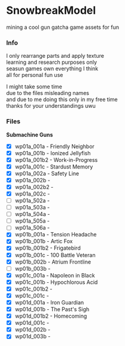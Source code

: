 # SnowbreakModel
mining a cool gun gatcha game assets for fun

### Info
I only rearrange parts and apply texture  
learning and research purposes only  
seasun games own everything I think  
all for personal fun use

I might take some time  
due to the files misleading names  
and due to me doing this only in my free time  
thanks for your understandings uwu  

### Files
**Submachine Guns**
- [x] wp01a_001a - Friendly Neighbor
- [x] wp01a_001b - Ionized Jellyfish
- [x] wp01a_001b2 - Work-in-Progress
- [x] wp01a_001c - Stardust Memory
- [x] wp01a_002a - Safety Line
- [x] wp01a_002b - 
- [x] wp01a_002b2 - 
- [x] wp01a_002c - 
- [ ] wp01a_502a - 
- [ ] wp01a_503a - 
- [ ] wp01a_504a - 
- [ ] wp01a_505a - 
- [ ] wp01a_506a - 
- [x] wp01b_001a - Tension Headache
- [x] wp01b_001b - Artic Fox
- [x] wp01b_001b2 - Frigatebird
- [x] wp01b_001c - 100 Battle Veteran
- [x] wp01b_002b - Atrium Frontline
- [ ] wp01b_003b - 
- [x] wp01c_001a - Napoleon in Black
- [x] wp01c_001b - Hypochlorous Acid
- [x] wp01c_001b2 - 
- [x] wp01c_001c - 
- [x] wp01d_001a - Iron Guardian
- [x] wp01d_001b - The Past's Sigh
- [x] wp01d_001b2 - Homecoming
- [x] wp01d_001c - 
- [x] wp01d_002b - 
- [x] wp01d_003b - 